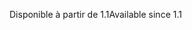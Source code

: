 <span data-ttu-id="23591-101">Disponible à partir de 1.1</span><span class="sxs-lookup"><span data-stu-id="23591-101">Available since 1.1</span></span>